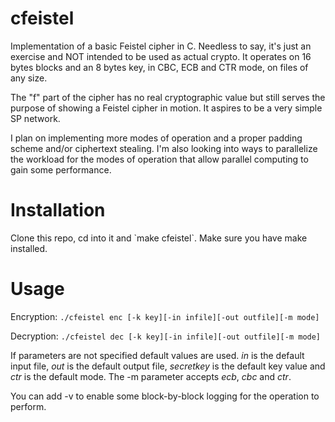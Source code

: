 # cfeistel
<p>Implementation of a basic Feistel cipher in C. Needless to say, it's just an exercise and NOT intended to be used as actual crypto.
It operates on 16 bytes blocks and an 8 bytes key, in CBC, ECB and CTR mode, on files of any size.</p>
<p>The "f" part of the cipher has no real cryptographic value but still serves the purpose of showing a Feistel cipher in motion. It aspires to be a very simple SP network.</p>
<p>I plan on implementing more modes of operation and a proper padding scheme and/or ciphertext stealing. I'm also looking into ways to parallelize the workload for the modes of operation that allow parallel computing to gain some performance. </p>

# Installation
<p>Clone this repo, cd into it and `make cfeistel`. Make sure you have make installed.</p>

# Usage
Encryption:
`./cfeistel enc [-k key][-in infile][-out outfile][-m mode]`

Decryption:
`./cfeistel dec [-k key][-in infile][-out outfile][-m mode]`

<p>If parameters are not specified default values are used. 
<em>in</em> is the default input file, <em>out</em> is the default output file, <em>secretkey</em> is the default key value and <em>ctr</em> is the default mode. The -m parameter accepts <em>ecb</em>, <em>cbc</em> and <em>ctr</em>.

You can add -v to enable some block-by-block logging for the operation to perform.</p>